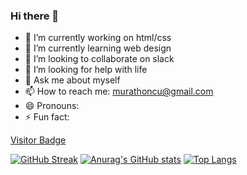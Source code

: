 ### Hi there 👋
- 🔭 I’m currently working on html/css
- 🌱 I’m currently learning web design
- 👯 I’m looking to collaborate on slack
- 🤔 I’m looking for help with life
- 💬 Ask me about myself
- 📫 How to reach me: murathoncu@gmail.com
- 😄 Pronouns:
- ⚡ Fun fact: 

[Visitor Badge](https://visitor-badge.laobi.icu/badge?page_id=Bhard27.Bhard27)


[![GitHub Streak](https://github-readme-streak-stats.herokuapp.com/?user=murathudavendigar)](https://git.io/streak-stats)
[![Anurag's GitHub stats](https://github-readme-stats.vercel.app/api?username=murathudavendigar)](https://github.com/anuraghazra/github-readme-stats)
[![Top Langs](https://github-readme-stats.vercel.app/api/top-langs/?username=murathudavendigar)](https://github.com/anuraghazra/github-readme-stats)
